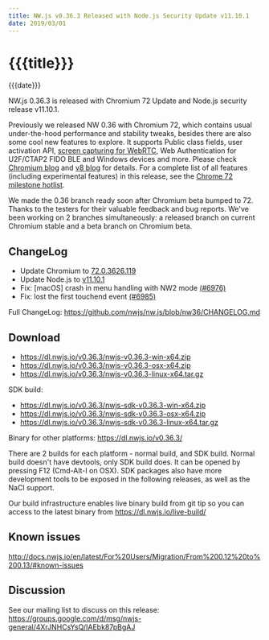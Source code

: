 ```yaml
---
title: NW.js v0.36.3 Released with Node.js Security Update v11.10.1
date: 2019/03/01
---
```

# {{{title}}}
{{{date}}}

NW.js 0.36.3 is released with Chromium 72 Update and Node.js security release v11.10.1.

Previously we released NW 0.36 with Chromium 72, which contains usual under-the-hood performance and stability tweaks, besides there are also some cool new features to explore. It supports Public class fields, user activation API, [screen capturing for WebRTC](https://bugs.chromium.org/p/chromium/issues/detail?id=326740), Web Authentication for U2F/CTAP2 FIDO BLE and Windows devices and more. Please check [Chromium blog](https://blog.chromium.org/2018/12/chrome-72-beta-public-class-fields-user.html) and [v8 blog](https://v8.dev/blog/v8-release-72) for details. For a complete list of all features (including experimental features) in this release, see the [Chrome 72 milestone hotlist](https://www.chromestatus.com/features#milestone=72).

We made the 0.36 branch ready soon after Chromium beta bumped to 72. Thanks to the testers for their valuable feedback and bug reports. We've been working on 2 branches simultaneously: a released branch on current Chromium stable and a beta branch on Chromium beta.

## ChangeLog

- Update Chromium to [72.0.3626.119](https://chromereleases.googleblog.com/2019/02/stable-channel-update-for-desktop_21.html)
- Update Node.js to [v11.10.1](https://nodejs.org/en/blog/release/v11.10.1/)
- Fix: [macOS] crash in menu handling with NW2 mode [(#6976)](https://github.com/nwjs/nw.js/issues/6976)
- Fix: lost the first touchend event [(#6985)](https://github.com/nwjs/nw.js/issues/6985)

Full ChangeLog: https://github.com/nwjs/nw.js/blob/nw36/CHANGELOG.md

## Download 

* https://dl.nwjs.io/v0.36.3/nwjs-v0.36.3-win-x64.zip 
* https://dl.nwjs.io/v0.36.3/nwjs-v0.36.3-osx-x64.zip 
* https://dl.nwjs.io/v0.36.3/nwjs-v0.36.3-linux-x64.tar.gz 

SDK build: 
* https://dl.nwjs.io/v0.36.3/nwjs-sdk-v0.36.3-win-x64.zip 
* https://dl.nwjs.io/v0.36.3/nwjs-sdk-v0.36.3-osx-x64.zip 
* https://dl.nwjs.io/v0.36.3/nwjs-sdk-v0.36.3-linux-x64.tar.gz 

Binary for other platforms: https://dl.nwjs.io/v0.36.3/ 

There are 2 builds for each platform - normal build, and SDK build. Normal build doesn't have devtools, only SDK build does. lt can be opened by pressing F12 (Cmd-Alt-I on OSX). SDK packages also have more development tools to be exposed in the following releases, as well as the NaCl support.

Our build infrastructure enables live binary build from git tip so you can access to the latest binary from https://dl.nwjs.io/live-build/ 

## Known issues 

http://docs.nwjs.io/en/latest/For%20Users/Migration/From%200.12%20to%200.13/#known-issues

## Discussion

See our mailing list to discuss on this release: https://groups.google.com/d/msg/nwjs-general/4XrJNHCsYsQ/IAEbk87pBgAJ
